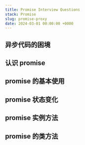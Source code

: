 ```yaml
---
title: Promise Interview Questions
stack: Promise
slug: promise-proxy
date: 2024-03-01 00:00:00 +0000
---
```


## 异步代码的困境

## 认识 promise

## promise 的基本使用

## promise 状态变化

## promise 实例方法

## promise 的类方法
